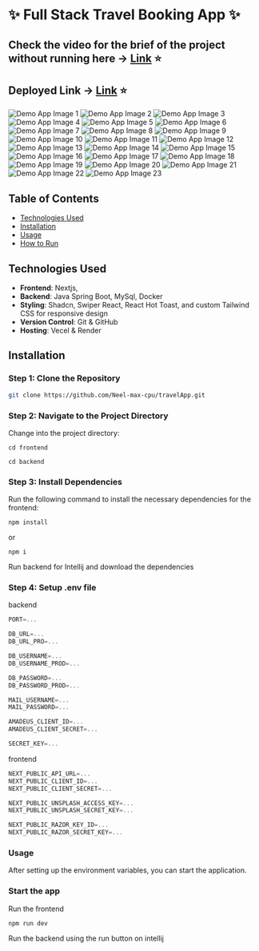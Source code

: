 # ✨ Full Stack Travel Booking App ✨

## Check the video for the brief of the project without running here  -> [Link]() ⭐
## Deployed Link  -> [Link](https://travel-app-one-peach.vercel.app) ⭐

![Demo App Image 1](/frontend/public/readMeImg/1.png)
![Demo App Image 2](/frontend/public/readMeImg/2.png)
![Demo App Image 3](/frontend/public/readMeImg/3.png)
![Demo App Image 4](/frontend/public/readMeImg/4.png)
![Demo App Image 5](/frontend/public/readMeImg/5.png)
![Demo App Image 6](/frontend/public/readMeImg/6.png)
![Demo App Image 7](/frontend/public/readMeImg/7.png)
![Demo App Image 8](/frontend/public/readMeImg/8.png)
![Demo App Image 9](/frontend/public/readMeImg/9.png)
![Demo App Image 10](/frontend/public/readMeImg/10.png)
![Demo App Image 11](/frontend/public/readMeImg/11.png)
![Demo App Image 12](/frontend/public/readMeImg/12.png)
![Demo App Image 13](/frontend/public/readMeImg/13.png)
![Demo App Image 14](/frontend/public/readMeImg/14.png)
![Demo App Image 15](/frontend/public/readMeImg/15.png)
![Demo App Image 16](/frontend/public/readMeImg/16.png)
![Demo App Image 17](/frontend/public/readMeImg/17.png)
![Demo App Image 18](/frontend/public/readMeImg/18.png)
![Demo App Image 19](/frontend/public/readMeImg/19.png)
![Demo App Image 20](/frontend/public/readMeImg/20.png)
![Demo App Image 21](/frontend/public/readMeImg/21.png)
![Demo App Image 22](/frontend/public/readMeImg/22.png)
![Demo App Image 23](/frontend/public/readMeImg/23.png)




## Table of Contents
- [Technologies Used](#technologies-used)
- [Installation](#installation)
- [Usage](#usage)
- [How to Run](#how-to-run)



## Technologies Used
- **Frontend**: Nextjs, 
- **Backend**: Java Spring Boot, MySql, Docker
- **Styling**: Shadcn, Swiper React, React Hot Toast, and custom Tailwind CSS for responsive design
- **Version Control**: Git & GitHub
- **Hosting**: Vecel & Render



## Installation

### Step 1: Clone the Repository
```bash
git clone https://github.com/Neel-max-cpu/travelApp.git
```


### Step 2: Navigate to the Project Directory
Change into the project directory:
```
cd frontend
```

```
cd backend
```


### Step 3: Install Dependencies
Run the following command to install the necessary dependencies for the frontend:
```shell
npm install
```
or 

```shell
npm i
```
Run backend for Intellij and download the dependencies


### Step 4: Setup .env file
backend
```js
PORT=...

DB_URL=...
DB_URL_PRO=...

DB_USERNAME=...
DB_USERNAME_PROD=...

DB_PASSWORD=...
DB_PASSWORD_PROD=...

MAIL_USERNAME=...
MAIL_PASSWORD=...

AMADEUS_CLIENT_ID=...
AMADEUS_CLIENT_SECRET=...

SECRET_KEY=...
```
frontend
```js
NEXT_PUBLIC_API_URL=...
NEXT_PUBLIC_CLIENT_ID=...
NEXT_PUBLIC_CLIENT_SECRET=...

NEXT_PUBLIC_UNSPLASH_ACCESS_KEY=...
NEXT_PUBLIC_UNSPLASH_SECRET_KEY=...

NEXT_PUBLIC_RAZOR_KEY_ID=...
NEXT_PUBLIC_RAZOR_SECRET_KEY=...
```

### Usage
After setting up the environment variables, you can start the application.

### Start the app
Run the frontend

```shell
npm run dev
```
Run the backend using the run button on intellij
